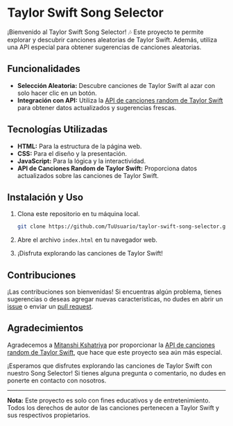 # Taylor Swift Song Selector

¡Bienvenido al Taylor Swift Song Selector! 🎶 Este proyecto te permite explorar y descubrir canciones aleatorias de Taylor Swift. Además, utiliza una API especial para obtener sugerencias de canciones aleatorias.

## Funcionalidades

- **Selección Aleatoria:** Descubre canciones de Taylor Swift al azar con solo hacer clic en un botón.
- **Integración con API:** Utiliza la [API de canciones random de Taylor Swift](https://github.com/MitanshiKshatriya/taylor-swift-api) para obtener datos actualizados y sugerencias frescas.

## Tecnologías Utilizadas

- **HTML:** Para la estructura de la página web.
- **CSS:** Para el diseño y la presentación.
- **JavaScript:** Para la lógica y la interactividad.
- **API de Canciones Random de Taylor Swift:** Proporciona datos actualizados sobre las canciones de Taylor Swift.

## Instalación y Uso

1. Clona este repositorio en tu máquina local.
    ```bash
    git clone https://github.com/TuUsuario/taylor-swift-song-selector.git
    ```

2. Abre el archivo `index.html` en tu navegador web.

3. ¡Disfruta explorando las canciones de Taylor Swift!

## Contribuciones

¡Las contribuciones son bienvenidas! Si encuentras algún problema, tienes sugerencias o deseas agregar nuevas características, no dudes en abrir un [issue](https://github.com/TuUsuario/taylor-swift-song-selector/issues) o enviar un [pull request](https://github.com/TuUsuario/taylor-swift-song-selector/pulls).

## Agradecimientos

Agradecemos a [Mitanshi Kshatriya](https://github.com/MitanshiKshatriya) por proporcionar la [API de canciones random de Taylor Swift](https://github.com/MitanshiKshatriya/taylor-swift-api), que hace que este proyecto sea aún más especial.

¡Esperamos que disfrutes explorando las canciones de Taylor Swift con nuestro Song Selector! Si tienes alguna pregunta o comentario, no dudes en ponerte en contacto con nosotros.

---

**Nota:** Este proyecto es solo con fines educativos y de entretenimiento. Todos los derechos de autor de las canciones pertenecen a Taylor Swift y sus respectivos propietarios.
